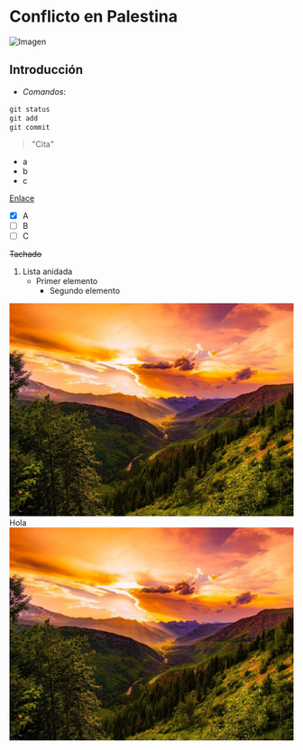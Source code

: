 # **Conflicto en Palestina**

![Imagen](https://www.infobae.com/new-resizer/LKKjfMpsficR0h_Bvbb9MIBu_fA=/arc-anglerfish-arc2-prod-infobae/public/PSZXJLMWZFB43EFH24ITIGZ6IQ.jpg)


## Introducción

* *Comandos*:
```
git status
git add
git commit
```
> "Cita"

* a
* b
* c

[Enlace](www.google.com)

- [x] A
- [ ] B
- [ ] C

~~Tachado~~

<!-- Esto no aparece -->

1. Lista anidada
    - Primer elemento
        - Segundo elemento

![Imagen](./img/paisaje-og.webp)
Hola
![Imagen](./img/paisaje-og.webp)
